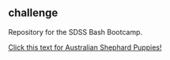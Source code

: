 ## challenge

Repository for the SDSS Bash Bootcamp. 

[Click this text for Australian Shephard Puppies!](https://www.akc.org/expert-advice/dog-breeds/how-to-train-an-australian-shepherd-puppy-timeline-milestones/)
